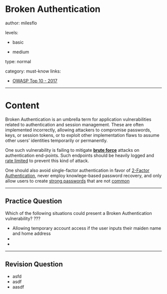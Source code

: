 # Broken Authentication
author: milesflo

levels:

  - basic

  - medium

type: normal

category: must-know
links:

  - [OWASP Top 10 - 2017](https://www.owasp.org/images/7/72/OWASP_Top_10-2017_%28en%29.pdf.pdf)

---
# Content

Broken Authentication is an umbrella term for application vulnerabilities related to authentication and session management. These are often implemented incorrectly, allowing attackers to compromise passwords, keys, or session tokens, or to exploit other implementation flaws to assume other users’ identities temporarily or permanently.

One such vulnerability is failing to mitigate [**brute force**](https://en.wikipedia.org/wiki/Brute-force_attack) attacks on authentication end-points. Such endpoints should be heavily logged and [rate limited](https://en.wikipedia.org/wiki/Rate_limiting) to prevent this kind of attack. 

One should also avoid single-factor authentication in favor of [2-Factor Authentication](https://www.securenvoy.com/two-factor-authentication/what-is-2fa.shtm), never employ knowlege-based password recovery, and only allow users to create [strong passwords](https://www.howtogeek.com/195430/how-to-create-a-strong-password-and-remember-it/) that are not [common](https://github.com/danielmiessler/SecLists/blob/master/Passwords/500-worst-passwords.txt)

---
## Practice Question


Which of the following situations could present a Broken Authentication vulnerability?
???

* Allowing temporary account access if the user inputs their maiden name and home address
* 
* 

---
## Revision Question

* asfd
* asdf
* aasdf
